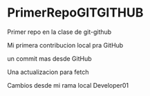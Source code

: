 # PrimerRepoGITGITHUB
Primer repo en la clase de git-github

Mi primera contribucion local pra GitHub

un commit mas desde GitHub

Una actualizacion para fetch

Cambios desde mi rama local Developer01